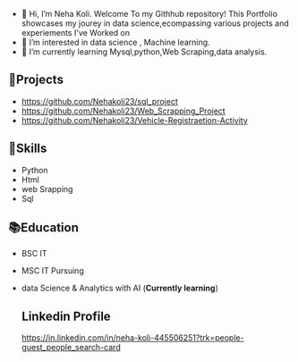 - :handshake: Hi, I’m Neha Koli. Welcome To my Githhub repository! This Portfolio showcases my jourey in data science,ecompassing various projects and experiements I've Worked on
- :dart: I’m interested in data science , Machine learning.
- 🌱 I’m currently learning Mysql,python,Web Scraping,data analysis.

## :file_folder:Projects
- https://github.com/Nehakoli23/sql_project
- https://github.com/Nehakoli23/Web_Scrapping_Project
- https://github.com/Nehakoli23/Vehicle-Registraetion-Activity 

## :gem:Skills
- Python
- Html
- web Srapping
- Sql

## :books:Education
- BSC IT 
- MSC IT Pursuing
- data Science & Analytics with AI (**Currently learning**)

  ## Linkedin Profile
  https://in.linkedin.com/in/neha-koli-445506251?trk=people-guest_people_search-card
